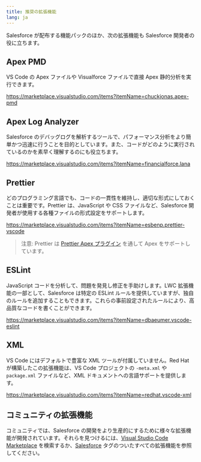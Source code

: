```yaml
---
title: 推奨の拡張機能
lang: ja
---
```


Salesforce が配布する機能パックのほか、次の拡張機能も Salesforce 開発者の役に立ちます。

## Apex PMD

VS Code の Apex ファイルや Visualforce ファイルで直接 Apex 静的分析を実行できます。

<https://marketplace.visualstudio.com/items?itemName=chuckjonas.apex-pmd>


## Apex Log Analyzer

Salesforce のデバッグログを解析するツールで、パフォーマンス分析をより簡単かつ迅速に行うことを目的としています。また、コードがどのように実行されているのかを素早く理解するのにも役立ちます。

<https://marketplace.visualstudio.com/items?itemName=financialforce.lana>

## Prettier

どのプログラミング言語でも、コードの一貫性を維持し、適切な形式にしておくことは重要です。Prettier は、JavaScript や CSS ファイルなど、Salesforce 開発者が使用する各種ファイルの形式設定をサポートします。

<https://marketplace.visualstudio.com/items?itemName=esbenp.prettier-vscode>

> 注意: Prettier は [Prettier Apex プラグイン](https://github.com/dangmai/prettier-plugin-apex) を通して Apex をサポートしています。

## ESLint

JavaScript コードを分析して、問題を発見し修正を手助けします。LWC 拡張機能の一部として、Salesforce は特定の ESLint ルールを提供していますが、独自のルールを追加することもできます。これらの事前設定されたルールにより、高品質なコードを書くことができます。

<https://marketplace.visualstudio.com/items?itemName=dbaeumer.vscode-eslint>

## XML

VS Code にはデフォルトで豊富な XML ツールが付属していません。Red Hat が構築したこの拡張機能は、VS Code プロジェクトの `-meta.xml` や `package.xml` ファイルなど、XML ドキュメントへの言語サポートを提供します。

<https://marketplace.visualstudio.com/items?itemName=redhat.vscode-xml>

## コミュニティの拡張機能

コミュニティでは、Salesforce の開発をより生産的にするために様々な拡張機能が開発されています。それらを見つけるには、[Visual Studio Code Marketplace](https://marketplace.visualstudio.com/vscode) を検索するか、[Salesforce](https://marketplace.visualstudio.com/search?term=tag%3Asalesforce&target=VSCode&category=All%20categories&sortBy=Relevance) タグのついたすべての拡張機能を参照してください。
